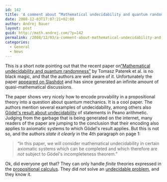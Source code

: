 ```yaml
---
id: 142
title: 'A comment about “Mathematical undecidability and quantum randomness”  by Tomasz Paterek et al.'
date: 2008-12-03T17:07:21+02:00
author: Andrej Bauer
layout: post
guid: http://math.andrej.com/?p=142
permalink: /2008/12/03/a-comment-about-mathematical-undecidability-and-quantum-randomness-by-tomasz-paterek-et-al/
categories:
  - General
  - News
---
```

This is a short note pointing out that the recent paper on[“Mathematical undecidability and quantum randomness”](http://arxiv.org/abs/0811.4542) by Tomasz Paterek et al. is no black magic, and that the authors are well aware of it. Unfortunately the paper [appeared on Slashdot](http://science.slashdot.org/article.pl?sid=08/12/02/1756227) and has since generated an infinite amount of quasi-mathematical discussions.<!--more-->

The paper shows very nicely how to encode provability in a propositional theory into a question about quantum mechanics. It is a cool paper. The authors mention several examples of undecidability, among others also [Gödel's result about undecidability](http://en.wikipedia.org/wiki/G%C3%B6del%27s_incompleteness_theorem) of statements in Peano arithmetic. Judging from the garbage that is being generated on the internet, many readers of the paper are jumping to the conclusion that their encoding also applies to axiomatic systems to which Gödel's result applies. But this is not so, and the authors _state it clearly_ in the 4th paragraph on page 1:

> “In this paper, we will consider mathematical undecidability in certain axiomatic systems which can be completed and which therefore are _not_ subject to Gödel's incompleteness theorem.”

Ok, did everyone get that? They can only handle _finite_ theories expressed in the [propositional calculus](http://en.wikipedia.org/wiki/Propositional_calculus). They did _not_ solve an [undecidable problem](http://en.wikipedia.org/wiki/Undecidable_problem), and they know it.
